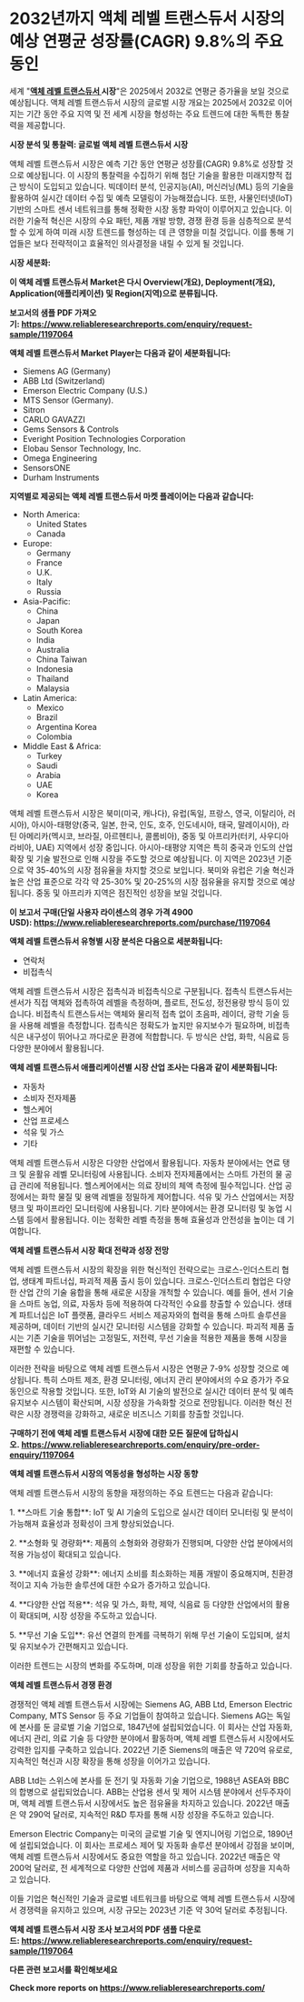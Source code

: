 <p><h1>2032년까지 액체 레벨 트랜스듀서 시장의 예상 연평균 성장률(CAGR) 9.8%의 주요 동인</h1></p><p>세계 "<strong><a href="https://www.reliableresearchreports.com/liquid-level-transducers-r1197064?utm_campaign=106&utm_medium=8&utm_source=Github&utm_content=ia&utm_term=27012025&utm_id=liquid-level-transducers">액체 레벨 트랜스듀서&nbsp;</a></strong><strong>시장</strong>"은 2025에서 2032로 연평균 증가율을 보일 것으로 예상됩니다. 액체 레벨 트랜스듀서 시장의 글로벌 시장 개요는 2025에서 2032로 이어지는 기간 동안 주요 지역 및 전 세계 시장을 형성하는 주요 트렌드에 대한 독특한 통찰력을 제공합니다.</p>
<p><strong>시장 분석 및 통찰력: 글로벌 액체 레벨 트랜스듀서 시장</strong></p>
<p><p>액체 레벨 트랜스듀서 시장은 예측 기간 동안 연평균 성장률(CAGR) 9.8%로 성장할 것으로 예상됩니다. 이 시장의 통찰력을 수집하기 위해 첨단 기술을 활용한 미래지향적 접근 방식이 도입되고 있습니다. 빅데이터 분석, 인공지능(AI), 머신러닝(ML) 등의 기술을 활용하여 실시간 데이터 수집 및 예측 모델링이 가능해졌습니다. 또한, 사물인터넷(IoT) 기반의 스마트 센서 네트워크를 통해 정확한 시장 동향 파악이 이루어지고 있습니다. 이러한 기술적 혁신은 시장의 수요 패턴, 제품 개발 방향, 경쟁 환경 등을 심층적으로 분석할 수 있게 하여 미래 시장 트렌드를 형성하는 데 큰 영향을 미칠 것입니다. 이를 통해 기업들은 보다 전략적이고 효율적인 의사결정을 내릴 수 있게 될 것입니다.</p><a href="%7CAUTHORITHY_DOMAIN_URL%7C?utm_campaign=106&utm_medium=8&utm_source=Github&utm_content=ia&utm_term=27012025&utm_id=liquid-level-transducers"></a></p>
<p><strong>시장 세분화:</strong></p>
<p><strong>이 액체 레벨 트랜스듀서 Market은 다시 Overview(개요), Deployment(개요), Application(애플리케이션) 및 Region(지역)으로 분류됩니다.</strong></p>
<p><strong>보고서의 샘플 PDF 가져오기:&nbsp;<a href="https://www.reliableresearchreports.com/enquiry/request-sample/1197064?utm_campaign=106&utm_medium=8&utm_source=Github&utm_content=ia&utm_term=27012025&utm_id=liquid-level-transducers">https://www.reliableresearchreports.com/enquiry/request-sample/1197064</a></strong><strong></strong></p>
<p><strong>액체 레벨 트랜스듀서 Market Player는 다음과 같이 세분화됩니다:</strong></p>
<p><ul><li>Siemens AG (Germany)</li><li>ABB Ltd (Switzerland)</li><li>Emerson Electric Company (U.S.)</li><li>MTS Sensor (Germany).</li><li>Sitron</li><li>CARLO GAVAZZI</li><li>Gems Sensors & Controls</li><li>Everight Position Technologies Corporation</li><li>Elobau Sensor Technology, Inc.</li><li>Omega Engineering</li><li>SensorsONE</li><li>Durham Instruments</li></ul></p>
<p><strong>지역별로 제공되는 액체 레벨 트랜스듀서 마켓 플레이어는 다음과 같습니다:</strong></p>
<p><ul>
    <li>
        North America:
        <ul>
            <li>United States</li>
            <li>Canada</li>
        </ul>
    </li>
    <li>
        Europe:
        <ul>
            <li>Germany</li>
            <li>France</li>
            <li>U.K.</li>
            <li>Italy</li>
            <li>Russia</li>
        </ul>
    </li>
    <li>
        Asia-Pacific:
        <ul>
            <li>China</li>
            <li>Japan</li>
            <li>South Korea</li>
            <li>India</li>
            <li>Australia</li>
            <li>China Taiwan</li>
            <li>Indonesia</li>
            <li>Thailand</li>
            <li>Malaysia</li>
        </ul>
    </li>
    <li>
        Latin America:
        <ul>
            <li>Mexico</li>
            <li>Brazil</li>
            <li>Argentina Korea</li>
            <li>Colombia</li>
        </ul>
    </li>
    <li>
        Middle East & Africa:
        <ul>
            <li>Turkey</li>
            <li>Saudi</li>
            <li>Arabia</li>
            <li>UAE</li>
            <li>Korea</li>
        </ul>
    </li>
    </ul></p>
<p><p>액체 레벨 트랜스듀서 시장은 북미(미국, 캐나다), 유럽(독일, 프랑스, 영국, 이탈리아, 러시아), 아시아-태평양(중국, 일본, 한국, 인도, 호주, 인도네시아, 태국, 말레이시아), 라틴 아메리카(멕시코, 브라질, 아르헨티나, 콜롬비아), 중동 및 아프리카(터키, 사우디아라비아, UAE) 지역에서 성장 중입니다. 아시아-태평양 지역은 특히 중국과 인도의 산업 확장 및 기술 발전으로 인해 시장을 주도할 것으로 예상됩니다. 이 지역은 2023년 기준으로 약 35-40%의 시장 점유율을 차지할 것으로 보입니다. 북미와 유럽은 기술 혁신과 높은 산업 표준으로 각각 약 25-30% 및 20-25%의 시장 점유율을 유지할 것으로 예상됩니다. 중동 및 아프리카 지역은 점진적인 성장을 보일 것입니다.</p></p>
<p><strong>이 보고서 구매(단일 사용자 라이센스의 경우 가격 4900 USD):&nbsp;<a href="https://www.reliableresearchreports.com/purchase/1197064?utm_campaign=106&utm_medium=8&utm_source=Github&utm_content=ia&utm_term=27012025&utm_id=liquid-level-transducers">https://www.reliableresearchreports.com/purchase/1197064</a></strong></p>
<p><strong>액체 레벨 트랜스듀서 유형별 시장 분석은 다음으로 세분화됩니다:</strong></p>
<p><ul><li>연락처</li><li>비접촉식</li></ul></p>
<p><p>액체 레벨 트랜스듀서 시장은 접촉식과 비접촉식으로 구분됩니다. 접촉식 트랜스듀서는 센서가 직접 액체와 접촉하여 레벨을 측정하며, 플로트, 전도성, 정전용량 방식 등이 있습니다. 비접촉식 트랜스듀서는 액체와 물리적 접촉 없이 초음파, 레이더, 광학 기술 등을 사용해 레벨을 측정합니다. 접촉식은 정확도가 높지만 유지보수가 필요하며, 비접촉식은 내구성이 뛰어나고 까다로운 환경에 적합합니다. 두 방식은 산업, 화학, 식음료 등 다양한 분야에서 활용됩니다.</p></p>
<p><strong>액체 레벨 트랜스듀서 애플리케이션별 시장 산업 조사는 다음과 같이 세분화됩니다:</strong></p>
<p><ul><li>자동차</li><li>소비자 전자제품</li><li>헬스케어</li><li>산업 프로세스</li><li>석유 및 가스</li><li>기타</li></ul></p>
<p><p>액체 레벨 트랜스듀서 시장은 다양한 산업에서 활용됩니다. 자동차 분야에서는 연료 탱크 및 윤활유 레벨 모니터링에 사용됩니다. 소비자 전자제품에서는 스마트 가전의 물 공급 관리에 적용됩니다. 헬스케어에서는 의료 장비의 체액 측정에 필수적입니다. 산업 공정에서는 화학 물질 및 용액 레벨을 정밀하게 제어합니다. 석유 및 가스 산업에서는 저장 탱크 및 파이프라인 모니터링에 사용됩니다. 기타 분야에서는 환경 모니터링 및 농업 시스템 등에서 활용됩니다. 이는 정확한 레벨 측정을 통해 효율성과 안전성을 높이는 데 기여합니다.</p></p>
<p><strong>액체 레벨 트랜스듀서 시장 확대 전략과 성장 전망</strong></p>
<p><p>액체 레벨 트랜스듀서 시장의 확장을 위한 혁신적인 전략으로는 크로스-인더스트리 협업, 생태계 파트너십, 파괴적 제품 출시 등이 있습니다. 크로스-인더스트리 협업은 다양한 산업 간의 기술 융합을 통해 새로운 시장을 개척할 수 있습니다. 예를 들어, 센서 기술을 스마트 농업, 의료, 자동차 등에 적용하여 다각적인 수요를 창출할 수 있습니다. 생태계 파트너십은 IoT 플랫폼, 클라우드 서비스 제공자와의 협력을 통해 스마트 솔루션을 제공하며, 데이터 기반의 실시간 모니터링 시스템을 강화할 수 있습니다. 파괴적 제품 출시는 기존 기술을 뛰어넘는 고정밀도, 저전력, 무선 기술을 적용한 제품을 통해 시장을 재편할 수 있습니다.</p><p>이러한 전략을 바탕으로 액체 레벨 트랜스듀서 시장은 연평균 7-9% 성장할 것으로 예상됩니다. 특히 스마트 제조, 환경 모니터링, 에너지 관리 분야에서의 수요 증가가 주요 동인으로 작용할 것입니다. 또한, IoT와 AI 기술의 발전으로 실시간 데이터 분석 및 예측 유지보수 시스템이 확산되며, 시장 성장을 가속화할 것으로 전망됩니다. 이러한 혁신 전략은 시장 경쟁력을 강화하고, 새로운 비즈니스 기회를 창출할 것입니다.</p></p>
<p><strong>구매하기 전에 액체 레벨 트랜스듀서 시장에 대한 모든 질문에 답하십시오.&nbsp;<a href="https://www.reliableresearchreports.com/enquiry/pre-order-enquiry/1197064?utm_campaign=106&utm_medium=8&utm_source=Github&utm_content=ia&utm_term=27012025&utm_id=liquid-level-transducers">https://www.reliableresearchreports.com/enquiry/pre-order-enquiry/1197064</a></strong><strong></strong></p>
<p><strong>액체 레벨 트랜스듀서 시장의 역동성을 형성하는 시장 동향</strong></p>
<p><p>액체 레벨 트랜스듀서 시장의 동향을 재정의하는 주요 트렌드는 다음과 같습니다:</p><p>1. **스마트 기술 통합**: IoT 및 AI 기술의 도입으로 실시간 데이터 모니터링 및 분석이 가능해져 효율성과 정확성이 크게 향상되었습니다.</p><p>2. **소형화 및 경량화**: 제품의 소형화와 경량화가 진행되며, 다양한 산업 분야에서의 적용 가능성이 확대되고 있습니다.</p><p>3. **에너지 효율성 강화**: 에너지 소비를 최소화하는 제품 개발이 중요해지며, 친환경적이고 지속 가능한 솔루션에 대한 수요가 증가하고 있습니다.</p><p>4. **다양한 산업 적용**: 석유 및 가스, 화학, 제약, 식음료 등 다양한 산업에서의 활용이 확대되며, 시장 성장을 주도하고 있습니다.</p><p>5. **무선 기술 도입**: 유선 연결의 한계를 극복하기 위해 무선 기술이 도입되며, 설치 및 유지보수가 간편해지고 있습니다.</p><p>이러한 트렌드는 시장의 변화를 주도하며, 미래 성장을 위한 기회를 창출하고 있습니다.</p></p>
<p><strong>액체 레벨 트랜스듀서 경쟁 환경</strong></p>
<p><p>경쟁적인 액체 레벨 트랜스듀서 시장에는 Siemens AG, ABB Ltd, Emerson Electric Company, MTS Sensor 등 주요 기업들이 참여하고 있습니다. Siemens AG는 독일에 본사를 둔 글로벌 기술 기업으로, 1847년에 설립되었습니다. 이 회사는 산업 자동화, 에너지 관리, 의료 기술 등 다양한 분야에서 활동하며, 액체 레벨 트랜스듀서 시장에서도 강력한 입지를 구축하고 있습니다. 2022년 기준 Siemens의 매출은 약 720억 유로로, 지속적인 혁신과 시장 확장을 통해 성장을 이어가고 있습니다.</p><p>ABB Ltd는 스위스에 본사를 둔 전기 및 자동화 기술 기업으로, 1988년 ASEA와 BBC의 합병으로 설립되었습니다. ABB는 산업용 센서 및 제어 시스템 분야에서 선두주자이며, 액체 레벨 트랜스듀서 시장에서도 높은 점유율을 차지하고 있습니다. 2022년 매출은 약 290억 달러로, 지속적인 R&D 투자를 통해 시장 성장을 주도하고 있습니다.</p><p>Emerson Electric Company는 미국의 글로벌 기술 및 엔지니어링 기업으로, 1890년에 설립되었습니다. 이 회사는 프로세스 제어 및 자동화 솔루션 분야에서 강점을 보이며, 액체 레벨 트랜스듀서 시장에서도 중요한 역할을 하고 있습니다. 2022년 매출은 약 200억 달러로, 전 세계적으로 다양한 산업에 제품과 서비스를 공급하며 성장을 지속하고 있습니다.</p><p>이들 기업은 혁신적인 기술과 글로벌 네트워크를 바탕으로 액체 레벨 트랜스듀서 시장에서 경쟁력을 유지하고 있으며, 시장 규모는 2023년 기준 약 30억 달러로 추정됩니다.</p></p>
<p><strong>액체 레벨 트랜스듀서 시장 조사 보고서의 PDF 샘플 다운로드:&nbsp;<a href="https://www.reliableresearchreports.com/enquiry/request-sample/1197064?utm_campaign=106&utm_medium=8&utm_source=Github&utm_content=ia&utm_term=27012025&utm_id=liquid-level-transducers">https://www.reliableresearchreports.com/enquiry/request-sample/1197064</a></strong></p>
<p><strong></strong></p>
<p><strong></strong></p>
<p><strong></strong></p>
<p><strong></strong></p>
<p><strong>다른 관련 보고서를 확인해보세요</strong></p>
<p><strong>Check more reports on <a href="https://www.reliableresearchreports.com/?utm_campaign=106&utm_medium=8&utm_source=Github&utm_content=ia&utm_term=27012025&utm_id=liquid-level-transducers">https://www.reliableresearchreports.com/</a></strong></p>